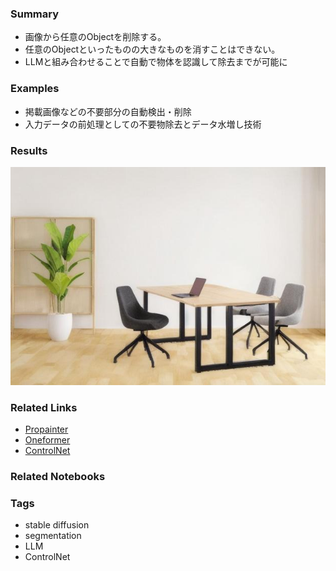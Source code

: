 ### Summary
- 画像から任意のObjectを削除する。
- 任意のObjectといったものの大きなものを消すことはできない。
- LLMと組み合わせることで自動で物体を認識して除去までが可能に
### Examples
- 掲載画像などの不要部分の自動検出・削除
- 入力データの前処理としての不要物除去とデータ水増し技術
### Results
![image](results/result.jpg)

### Related Links
- [Propainter](https://shangchenzhou.com/projects/ProPainter/)
- [Oneformer](https://praeclarumjj3.github.io/oneformer/)
- [ControlNet](https://github.com/lllyasviel/ControlNet-v1-1-nightly)

### Related Notebooks

### Tags
- stable diffusion
- segmentation
- LLM
- ControlNet
